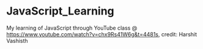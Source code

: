 # JavaScript_Learning
My learning of JavaScript through YouTube class @ https://www.youtube.com/watch?v=chx9Rs41W6g&t=4481s, credit: Harshit Vashisth
